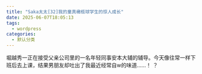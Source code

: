 ```yaml
---
title: "Saka太太[32]我的童真橄榄球学生的惊人成长"
date: 2025-06-07T18:05:13
tags:
  - wordpress
categories:
  - 默认分类
---
```








堀越秀一正在接受父亲公司里的一名年轻同事安本大辅的辅导。今天像往常一样下班后去上课，结果男朋友却吐出了我最近经常自w的味道……！ ？

